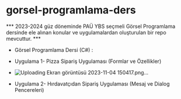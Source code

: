 # gorsel-programlama-ders

*** 2023-2024 güz döneminde PAÜ YBS seçmeli Görsel Programlama dersinde ele alınan konular ve uygulamalardan oluşturulan bir repo mevcuttur. ***
- Görsel Programlama Dersi (C#) :
- Uygulama 1- Pizza Sipariş Uygulaması (Formlar ve Özellikler)
- ![Uploading Ekran görüntüsü 2023-11-04 150417.png…]()

- Uygulama 2- Hırdavatçıdan Sipariş Uygulaması (Mesaj ve Dialog Pencereleri)

 
